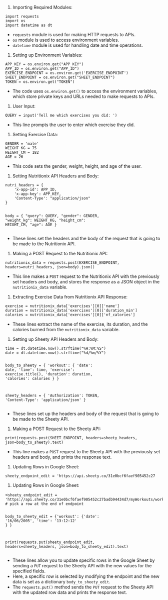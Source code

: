
<ol>
 <li>Importing Required Modules:</li>
</ol>
<pre><span></span><code><span>import</span> requests
<span>import</span> os
<span>import</span> datetime <span>as</span> dt
</code></pre>
<ul>
 <li><code>requests</code> module is used for making HTTP requests to APIs.</li>
 <li><code>os</code> module is used to access environment variables.</li>
 <li><code>datetime</code> module is used for handling date and time operations.</li>
</ul>
<ol>
 <li>Setting up Environment Variables:</li>
</ol>
<pre><span></span><code>APP_KEY = os.environ.<span>get</span>(<span>"APP_KEY"</span>)
APP_ID = os.environ.<span>get</span>(<span>"APP_ID"</span>)
EXERCISE_ENDPOINT = os.environ.<span>get</span>(<span>'EXERCISE_ENDPOINT'</span>)
SHEET_ENDPOINT = os.environ.<span>get</span>(<span>"SHEET_ENDPOINT"</span>)
TOKEN = os.environ.<span>get</span>(<span>"TOKEN"</span>)
</code></pre>
<ul>
 <li>The code uses <code>os.environ.get()</code> to access the environment variables, which store private keys and URLs needed to make requests to APIs.</li>
</ul>
<ol>
 <li>User Input:</li>
</ol>
<pre><span><code>QUERY = <span>input</span>(<span>'Tell me which exercises you did: '</span>)
</code></pre>
<ul>
 <li>This line prompts the user to enter which exercise they did.</li>
</ul>
<ol>
 <li>Setting Exercise Data:</li>
</ol>
<pre><span><code>GENDER = 'male'
WEIGHT_KG = 75
HEIGHT_CM = 182
AGE = 26
</code></pre>
<ul>
 <li>This code sets the gender, weight, height, and age of the user.</li>
</ul>
<ol>
 <li>Setting Nutritionix API Headers and Body:</li>
</ol>
<pre><span><code>nutri_headers = {
    'x-app-id': APP_ID,
    <span>'x-app-key'</span>: APP_KEY,
    <span>'Content-Type'</span>: <span>"application/json"</span>
}

<span>body</span> = {
    "query": QUERY,
    <span>"gender"</span>: GENDER,
    <span>"weight_kg"</span>: WEIGHT_KG,
    <span>"height_cm"</span>: HEIGHT_CM,
    <span>"age"</span>: AGE
}
</code></pre>
<ul>
 <li>These lines set the headers and the body of the request that is going to be made to the Nutritionix API.</li>
</ul>
<ol>
 <li>Making a POST Request to the Nutritionix API:</li>
</ol>
<pre><span><code>nutritionix_data = requests<span>.post</span>(EXERCISE_ENDPOINT, headers=nutri_headers, json=body)<span>.json</span>()
</code></pre>
<ul>
 <li>This line makes a <code>POST</code> request to the Nutritionix API with the previously set headers and body, and stores the response as a JSON object in the <code>nutritionix_data</code> variable.</li>
</ul>
<ol>
 <li>Extracting Exercise Data from Nutritionix API Response:</li>
</ol>
<pre><span><code>exercise = nutritionix_data<span>[<span>'exercises'</span>]</span><span>[0]</span><span>[<span>'name'</span>]</span>
duration = nutritionix_data<span>[<span>'exercises'</span>]</span><span>[0]</span><span>[<span>'duration_min'</span>]</span>
calories = nutritionix_data<span>[<span>'exercises'</span>]</span><span>[0]</span><span>[<span>'nf_calories'</span>]</span>
</code></pre>
<ul>
 <li>These lines extract the name of the exercise, its duration, and the calories burned from the <code>nutritionix_data</code> variable.</li>
</ul>
<ol>
 <li>Setting up Sheety API Headers and Body:</li>
</ol>
<pre><span><code><span>time</span> = dt.datetime.now().strftime(<span>"%H:%M:%S"</span>)
date = dt.datetime.now().strftime(<span>"%d/%m/%Y"</span>)

body_to_sheety = {
    <span>'workout'</span>: {
        <span>'date'</span>: date,
        <span>'time'</span>: <span>time</span>,
        <span>'exercise'</span>: exercise.title(),
        <span>'duration'</span>: duration,
        <span>'calories'</span>: calories
    }
}

sheety_headers = {
    <span>'Authorization'</span>: TOKEN,
    <span>'Content-Type'</span>: <span>'application/json'</span>
}
</code></pre>
<ul>
 <li>These lines set up the headers and body of the request that is going to be made to the Sheety API.</li>
</ul>
<ol>
 <li>Making a POST Request to the Sheety API:</li>
</ol>
<pre><code><span>print</span>(requests.post(SHEET_ENDPOINT, headers=sheety_headers, json=body_to_sheety)<span>.text</span>)
</code></pre>
<ul>
 <li>This line makes a <code>POST</code> request to the Sheety API with the previously set headers and body, and prints the response text.</li>
</ul>
<ol>
 <li>Updating Rows in Google Sheet:</li>
</ol>
<pre><span><code>sheety_endpoint_edit = <span>'https</span>:<span>//api.sheety.co/31e0bcf6faef905452c27</span>
</code></pre>

<ol>
 <li>Updating Rows in Google Sheet:</li>
</ol>
<pre><<code>sheety_endpoint_edit = <span>'https://api.sheety.co/31e0bcf6faef905452c27badb94434d7/myWorkouts/workouts/3'</span> <span># pick a row at the end of endpoint</span>

body_to_sheety_edit = {<span>'workout'</span>: {<span>'date'</span>: <span>'16/06/2005'</span>,
                                  <span>'time'</span>: <span>'13:12:12'</span>
                                   }
                      }

<span>print</span>(requests.put(sheety_endpoint_edit, headers=sheety_headers, json=body_to_sheety_edit).text)
</code></pre>
<ul>
 <li>These lines allow you to update specific rows in the Google Sheet by sending a <code>PUT</code> request to the Sheety API with the new values for the specified fields.</li>
 <li>Here, a specific row is selected by modifying the endpoint and the new data is set as a dictionary <code>body_to_sheety_edit</code>.</li>
 <li>The <code>requests.put()</code> method sends the <code>PUT</code> request to the Sheety API with the updated row data and prints the response text.</li>
</ul>
